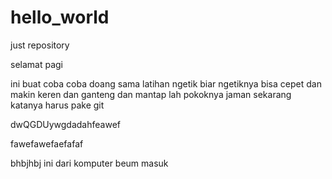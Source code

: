 # hello_world


just repository

selamat pagi

ini buat coba coba doang sama latihan ngetik biar ngetiknya bisa cepet dan makin keren
dan ganteng dan mantap lah pokoknya
jaman sekarang katanya harus pake git

dwQGDUywgdadahfeawef



fawefawefaefafaf


bhbjhbj
 ini dari komputer
 beum masuk